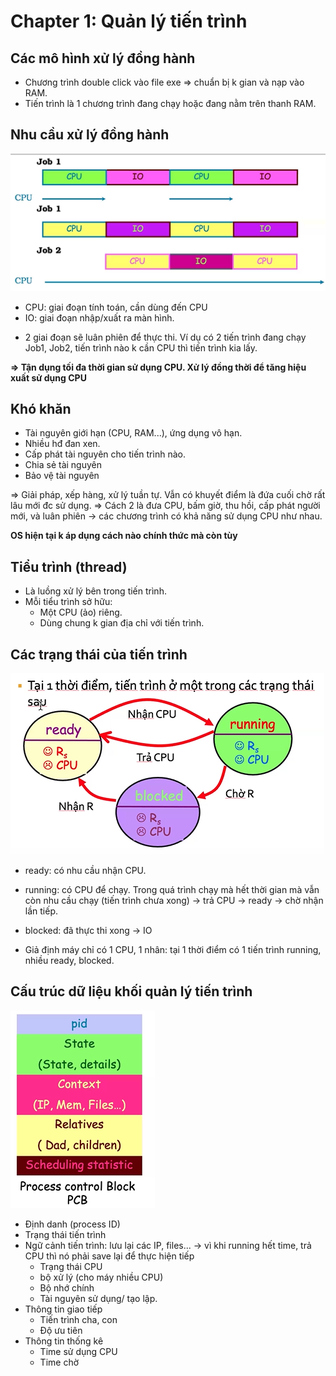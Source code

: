 # Chapter 1: Quản lý tiến trình

## Các mô hình xử lý đồng hành
- Chương trình double click vào file exe => chuẩn bị k gian và nạp vào RAM.
- Tiến trình là 1 chương trình đang chạy hoặc đang nằm trên thanh RAM.

## Nhu cầu xử lý đồng hành

![Tiến trình](../images/tien-trinh.PNG)

+ CPU: giai đoạn tính toán, cần dùng đến CPU
+ IO: giai đoạn nhập/xuất ra màn hình.

- 2 giai đoạn sẽ luân phiên để thực thi. Ví dụ có 2 tiến trình đang chạy Job1, Job2, tiến trình nào k cần CPU thì tiến trình kia lấy.

**=> Tận dụng tối đa thời gian sử dụng CPU. Xử lý đồng thời để tăng hiệu xuất sử dụng CPU**

## Khó khăn
- Tài nguyên giới hạn (CPU, RAM...), ứng dụng vô hạn.
- Nhiều hđ đan xen.
- Cấp phát tài nguyên cho tiến trình nào.
- Chia sẻ tài nguyên
- Bảo vệ tài nguyên

=> Giải pháp, xếp hàng, xử lý tuần tự. Vẫn có khuyết điểm là đứa cuối chờ rất lâu mới đc sử dụng.
=> Cách 2 là đưa CPU, bấm giờ, thu hồi, cấp phát người mới, và luân phiên -> các chương trình có khả năng sử dụng CPU như nhau.

**OS hiện tại k áp dụng cách nào chính thức mà còn tùy**

## Tiểu trình (thread)
- Là luồng xử lý bên trong tiến trình.
- Mỗi tiểu trình sở hữu:
	+ Một CPU (ảo) riêng.
	+ Dùng chung k gian địa chỉ với tiến trình.

## Các trạng thái của tiến trình

![Các trạng thái](../images/trang-thai-tien-trinh.PNG)

- ready: có nhu cầu nhận CPU.
- running: có CPU để chạy. Trong quá trình chạy mà hết thời gian mà vẫn còn nhu cầu chạy (tiến trình chưa xong) -> trả CPU -> ready -> chờ nhận lần tiếp.
- blocked: đã thực thi xong -> IO

- Giả định máy chỉ có 1 CPU, 1 nhân: tại 1 thời điểm có 1 tiến trình running, nhiều ready, blocked.

## Cấu trúc dữ liệu khối quản lý tiến trình

![Khối quản lý](../images/khoi-quan-ly-tien-trinh.PNG)

- Định danh (process ID)
- Trạng thái tiến trình
- Ngữ cảnh tiến trình: lưu lại các IP, files... -> vì khi running hết time, trả CPU thì nó phải save lại để thực hiện tiếp
	+ Trạng thái CPU
	+ bộ xử lý (cho máy nhiều CPU)
	+ Bộ nhớ chính
	+ Tài nguyên sử dụng/ tạo lập.
- Thông tin giao tiếp
	+ Tiến trình cha, con
	+ Độ ưu tiên
- Thông tin thống kê
	+ Time sử dụng CPU
	+ Time chờ
